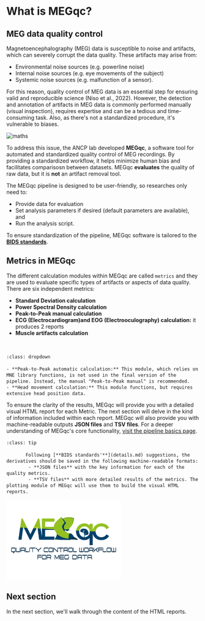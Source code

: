 # What is MEGqc?

## MEG data quality control
Magnetoencephalography (MEG) data is susceptible to  noise and artifacts, which can severely corrupt the data quality. These artifacts may arise from:
- Environmental noise sources (e.g. powerline noise)
- Internal noise sources (e.g. eye movements of the subject)
- Systemic noise sources (e.g. malfunction of a sensor).

For this reason, quality control of MEG data is an essential step for ensuring valid and reproducible science (Niso et al., 2022). However, the detection and annotation of artifacts in MEG data is commonly performed manually (visual inspection), requires expertise and can be a tedious and time-consuming task. Also, as there's not a standardized procedure, it's vulnerable to biases.

<img src="https://media1.tenor.com/m/DCycRQnBpOYAAAAd/math-hmm.gif" alt="maths" width="250px">

To address this issue, the ANCP lab developed **MEGqc**, a software tool for automated and standardized quality control of MEG recordings. By providing a standardized workflow, it helps minimize human bias and facilitates comparisosn between datasets. MEGqc **evaluates** the quality of raw data, but it is **not** an artifact removal tool.

The MEGqc pipeline is designed to be user-friendly, so researches only need to:
- Provide data for evaluation
- Set analysis parameters if desired (default parameters are available), and 
- Run the analysis script.

To ensure standardization of the pipeline, MEGqc software is tailored to the [**BIDS standards**](details.md).


## Metrics in MEGqc
The different calculation modules within MEGqc are called `metrics` and they are used to evaluate specific types of artifacts or aspects of data quality. There are six independent metrics:
- **Standard Deviation calculation**
- **Power Spectral Density calculation**
- **Peak-to-Peak manual calculation**
- **ECG (Electrocardiogram)and EOG (Electrooculography) calculation:** it produces 2 reports
- **Muscle artifacts calculation**
<br>  

```{admonition} There are 2 other metrics within MEG QC:
:class: dropdown

- **Peak-to-Peak automatic calculation:** This module, which relies on MNE library functions, is not used in the final version of the pipeline. Instead, the manual "Peak-to-Peak manual" is recommended.
- **Head movement calculation:** This module functions, but requires extensive head position data.

``` 

To ensure the clarity of the results, MEGqc will provide you with a detailed visual HTML report for each Metric. The next section will delve in the kind of information included within each report. MEGqc will also provide you with machine-readable outputs **JSON files** and **TSV files**. For a deeper understanding of MEGqc's core functionality, [visit the pipeline basics page](details.md).

```{admonition} Machine-readable derivatives
:class: tip

       Following [**BIDS standards'**](details.md) suggestions, the derivatives should be saved in the following machine-readable formats:
        - **JSON files** with the key information for each of the quality metrics.
        - **TSV files** with more detailed results of the metrics. The plotting module of MEGqc will use them to build the visual HTML reports.

```

<img src="../static/MEGqc.png" alt="logo" width="300px" align="center">


## Next section
In the next section, we'll walk through the content of the HTML reports.      

        
